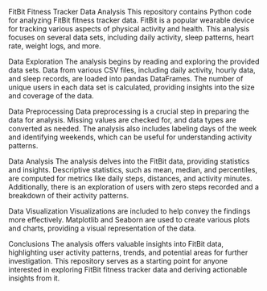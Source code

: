 FitBit Fitness Tracker Data Analysis
This repository contains Python code for analyzing FitBit fitness tracker data. FitBit is a popular wearable device for tracking various aspects of physical activity and health. This analysis focuses on several data sets, including daily activity, sleep patterns, heart rate, weight logs, and more.

Data Exploration
The analysis begins by reading and exploring the provided data sets. Data from various CSV files, including daily activity, hourly data, and sleep records, are loaded into pandas DataFrames. The number of unique users in each data set is calculated, providing insights into the size and coverage of the data.

Data Preprocessing
Data preprocessing is a crucial step in preparing the data for analysis. Missing values are checked for, and data types are converted as needed. The analysis also includes labeling days of the week and identifying weekends, which can be useful for understanding activity patterns.

Data Analysis
The analysis delves into the FitBit data, providing statistics and insights. Descriptive statistics, such as mean, median, and percentiles, are computed for metrics like daily steps, distances, and activity minutes. Additionally, there is an exploration of users with zero steps recorded and a breakdown of their activity patterns.

Data Visualization
Visualizations are included to help convey the findings more effectively. Matplotlib and Seaborn are used to create various plots and charts, providing a visual representation of the data.

Conclusions
The analysis offers valuable insights into FitBit data, highlighting user activity patterns, trends, and potential areas for further investigation. This repository serves as a starting point for anyone interested in exploring FitBit fitness tracker data and deriving actionable insights from it.
